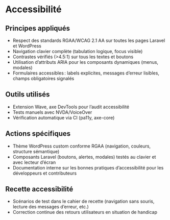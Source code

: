 # Accessibilité

## Principes appliqués
- Respect des standards RGAA/WCAG 2.1 AA sur toutes les pages Laravel et WordPress
- Navigation clavier complète (tabulation logique, focus visible)
- Contrastes vérifiés (>4.5:1) sur tous les textes et boutons
- Utilisation d’attributs ARIA pour les composants dynamiques (menus, modales)
- Formulaires accessibles : labels explicites, messages d’erreur lisibles, champs obligatoires signalés

## Outils utilisés
- Extension Wave, axe DevTools pour l’audit accessibilité
- Tests manuels avec NVDA/VoiceOver
- Vérification automatique via CI (pa11y, axe-core)

## Actions spécifiques
- Thème WordPress custom conforme RGAA (navigation, couleurs, structure sémantique)
- Composants Laravel (boutons, alertes, modales) testés au clavier et avec lecteur d’écran
- Documentation interne sur les bonnes pratiques d’accessibilité pour les développeurs et contributeurs

## Recette accessibilité
- Scénarios de test dans le cahier de recette (navigation sans souris, lecture des messages d’erreur, etc.)
- Correction continue des retours utilisateurs en situation de handicap
